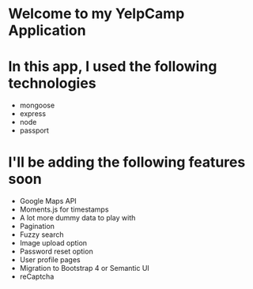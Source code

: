 # Welcome to my YelpCamp Application

# In this app, I used the following technologies
* mongoose
* express
* node
* passport

# I'll be adding the following features soon
* Google Maps API
* Moments.js for timestamps
* A lot more dummy data to play with
* Pagination
* Fuzzy search
* Image upload option
* Password reset option
* User profile pages
* Migration to Bootstrap 4 or Semantic UI
* reCaptcha